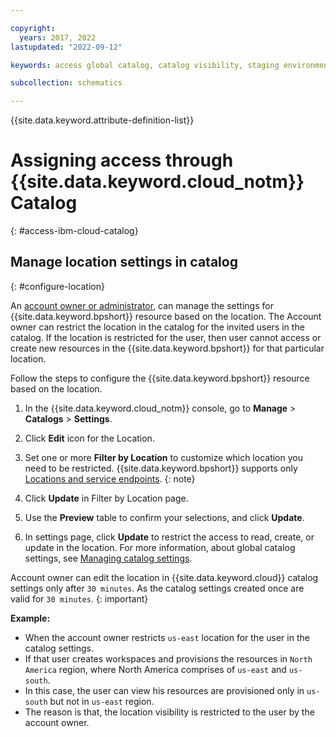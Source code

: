 ```yaml
---

copyright: 
  years: 2017, 2022
lastupdated: "2022-09-12"

keywords: access global catalog, catalog visibility, staging environment

subcollection: schematics

---
```


{{site.data.keyword.attribute-definition-list}}


# Assigning access through {{site.data.keyword.cloud_notm}} Catalog
{: #access-ibm-cloud-catalog}

## Manage location settings in catalog
{: #configure-location}

An [account owner or administrator](/docs/account?topic=account-account-services#catalog-management-account-management), can manage the settings for {{site.data.keyword.bpshort}} resource based on the location. The Account owner can restrict the location in the catalog for the invited users in the catalog. If the location is restricted for the user, then user cannot access or create new resources in the {{site.data.keyword.bpshort}} for that particular location.

Follow the steps to configure the {{site.data.keyword.bpshort}} resource based on the location.

1. In the {{site.data.keyword.cloud_notm}} console, go to **Manage** > **Catalogs** > **Settings**. 
2. Click **Edit** icon for the Location.
3. Set one or more **Filter by Location** to customize which location you need to be restricted. 
   {{site.data.keyword.bpshort}} supports only [Locations and service endpoints](/docs/schematics?topic=schematics-locations).
   {: note}

4. Click **Update** in Filter by Location page.
5. Use the **Preview** table to confirm your selections, and click **Update**.
6. In settings page, click **Update** to restrict the access to read, create, or update in the location. For more information,  about global catalog settings, see [Managing catalog settings](/docs/account?topic=account-filter-account).

Account owner can edit the location in {{site.data.keyword.cloud}} catalog settings only after `30 minutes`. As the catalog settings created once are valid for `30 minutes`.
{: important}

**Example:**

- When the account owner restricts `us-east` location for the user in the catalog settings. 
- If that user creates workspaces and provisions the resources in `North America` region, where North America comprises of `us-east` and `us-south`. 
- In this case, the user can view his resources are provisioned only in `us-south` but not in `us-east` region. 
- The reason is that, the location visibility is restricted to the user by the account owner.





